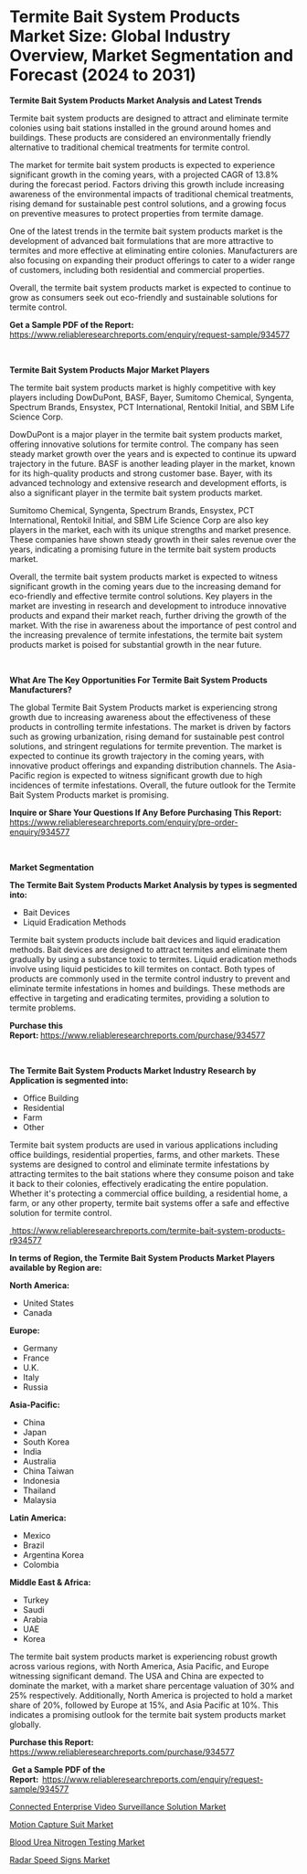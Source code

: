 <p><h1>Termite Bait System Products Market Size: Global Industry Overview, Market Segmentation and Forecast (2024 to 2031)</h1></p><p><strong>Termite Bait System Products Market Analysis and Latest Trends</strong></p>
<p><p>Termite bait system products are designed to attract and eliminate termite colonies using bait stations installed in the ground around homes and buildings. These products are considered an environmentally friendly alternative to traditional chemical treatments for termite control.</p><p>The market for termite bait system products is expected to experience significant growth in the coming years, with a projected CAGR of 13.8% during the forecast period. Factors driving this growth include increasing awareness of the environmental impacts of traditional chemical treatments, rising demand for sustainable pest control solutions, and a growing focus on preventive measures to protect properties from termite damage.</p><p>One of the latest trends in the termite bait system products market is the development of advanced bait formulations that are more attractive to termites and more effective at eliminating entire colonies. Manufacturers are also focusing on expanding their product offerings to cater to a wider range of customers, including both residential and commercial properties.</p><p>Overall, the termite bait system products market is expected to continue to grow as consumers seek out eco-friendly and sustainable solutions for termite control.</p></p>
<p><strong>Get a Sample PDF of the Report:&nbsp;</strong> <a href="https://www.reliableresearchreports.com/enquiry/request-sample/934577">https://www.reliableresearchreports.com/enquiry/request-sample/934577</a></p>
<p>&nbsp;</p>
<p><strong>Termite Bait System Products Major Market Players</strong></p>
<p><p>The termite bait system products market is highly competitive with key players including DowDuPont, BASF, Bayer, Sumitomo Chemical, Syngenta, Spectrum Brands, Ensystex, PCT International, Rentokil Initial, and SBM Life Science Corp.</p><p>DowDuPont is a major player in the termite bait system products market, offering innovative solutions for termite control. The company has seen steady market growth over the years and is expected to continue its upward trajectory in the future. BASF is another leading player in the market, known for its high-quality products and strong customer base. Bayer, with its advanced technology and extensive research and development efforts, is also a significant player in the termite bait system products market.</p><p>Sumitomo Chemical, Syngenta, Spectrum Brands, Ensystex, PCT International, Rentokil Initial, and SBM Life Science Corp are also key players in the market, each with its unique strengths and market presence. These companies have shown steady growth in their sales revenue over the years, indicating a promising future in the termite bait system products market.</p><p>Overall, the termite bait system products market is expected to witness significant growth in the coming years due to the increasing demand for eco-friendly and effective termite control solutions. Key players in the market are investing in research and development to introduce innovative products and expand their market reach, further driving the growth of the market. With the rise in awareness about the importance of pest control and the increasing prevalence of termite infestations, the termite bait system products market is poised for substantial growth in the near future.</p></p>
<p>&nbsp;</p>
<p><strong>What Are The Key Opportunities For Termite Bait System Products Manufacturers?</strong></p>
<p><p>The global Termite Bait System Products market is experiencing strong growth due to increasing awareness about the effectiveness of these products in controlling termite infestations. The market is driven by factors such as growing urbanization, rising demand for sustainable pest control solutions, and stringent regulations for termite prevention. The market is expected to continue its growth trajectory in the coming years, with innovative product offerings and expanding distribution channels. The Asia-Pacific region is expected to witness significant growth due to high incidences of termite infestations. Overall, the future outlook for the Termite Bait System Products market is promising.</p></p>
<p><strong>Inquire or Share Your Questions If Any Before Purchasing This Report:</strong> <a href="https://www.reliableresearchreports.com/enquiry/pre-order-enquiry/934577">https://www.reliableresearchreports.com/enquiry/pre-order-enquiry/934577</a></p>
<p>&nbsp;</p>
<p><strong>Market Segmentation</strong></p>
<p><strong>The Termite Bait System Products Market Analysis by types is segmented into:</strong></p>
<p><ul><li>Bait Devices</li><li>Liquid Eradication Methods</li></ul></p>
<p><p>Termite bait system products include bait devices and liquid eradication methods. Bait devices are designed to attract termites and eliminate them gradually by using a substance toxic to termites. Liquid eradication methods involve using liquid pesticides to kill termites on contact. Both types of products are commonly used in the termite control industry to prevent and eliminate termite infestations in homes and buildings. These methods are effective in targeting and eradicating termites, providing a solution to termite problems.</p></p>
<p><strong>Purchase this Report:&nbsp;</strong><a href="https://www.reliableresearchreports.com/purchase/934577">https://www.reliableresearchreports.com/purchase/934577</a></p>
<p>&nbsp;</p>
<p><strong>The Termite Bait System Products Market Industry Research by Application is segmented into:</strong></p>
<p><ul><li>Office Building</li><li>Residential</li><li>Farm</li><li>Other</li></ul></p>
<p><p>Termite bait system products are used in various applications including office buildings, residential properties, farms, and other markets. These systems are designed to control and eliminate termite infestations by attracting termites to the bait stations where they consume poison and take it back to their colonies, effectively eradicating the entire population. Whether it's protecting a commercial office building, a residential home, a farm, or any other property, termite bait systems offer a safe and effective solution for termite control.</p></p>
<p><a href="https://www.reliableresearchreports.com/termite-bait-system-products-r934577">&nbsp;https://www.reliableresearchreports.com/termite-bait-system-products-r934577</a></p>
<p><strong>In terms of Region, the Termite Bait System Products Market Players available by Region are:</strong></p>
<p>
    <p> <strong> North America: </strong>
        <ul>
            <li>United States</li>
            <li>Canada</li>
        </ul>
        </p> 
    <p> <strong> Europe: </strong>
        <ul>
            <li>Germany</li>
            <li>France</li>
            <li>U.K.</li>
            <li>Italy</li>
            <li>Russia</li>
        </ul>
        </p> 
    <p> <strong> Asia-Pacific: </strong>
        <ul>
            <li>China</li>
            <li>Japan</li>
            <li>South Korea</li>
            <li>India</li>
            <li>Australia</li>
            <li>China Taiwan</li>
            <li>Indonesia</li>
            <li>Thailand</li>
            <li>Malaysia</li>
        </ul>
        </p> 
    <p> <strong> Latin America: </strong>
        <ul>
            <li>Mexico</li>
            <li>Brazil</li>
            <li>Argentina Korea</li>
            <li>Colombia</li>
        </ul>
        </p> 
    <p> <strong> Middle East & Africa: </strong>
        <ul>
            <li>Turkey</li>
            <li>Saudi</li>
            <li>Arabia</li>
            <li>UAE</li>
            <li>Korea</li>
        </ul>
    </p>
    </p>
<p><p>The termite bait system products market is experiencing robust growth across various regions, with North America, Asia Pacific, and Europe witnessing significant demand. The USA and China are expected to dominate the market, with a market share percentage valuation of 30% and 25% respectively. Additionally, North America is projected to hold a market share of 20%, followed by Europe at 15%, and Asia Pacific at 10%. This indicates a promising outlook for the termite bait system products market globally.</p></p>
<p><strong>Purchase this Report: </strong><a href="https://www.reliableresearchreports.com/purchase/934577">https://www.reliableresearchreports.com/purchase/934577</a></p>
<p>&nbsp;<strong>Get a Sample PDF of the Report:&nbsp;&nbsp;</strong><a href="https://www.reliableresearchreports.com/enquiry/request-sample/934577">https://www.reliableresearchreports.com/enquiry/request-sample/934577</a></p>
<p><strong></strong></p>
<p><p><a href="https://github.com/kufem1/Market-Research-Report-List-2/blob/main/connected-enterprise-video-surveillance-solution-market.md">Connected Enterprise Video Surveillance Solution Market</a></p><p><a href="https://www.linkedin.com/pulse/motion-capture-suit-market-analysis-sze-forecasted-period-9npje">Motion Capture Suit Market</a></p><p><a href="https://github.com/kosella/Market-Research-Report-List-3/blob/main/blood-urea-nitrogen-testing-market.md">Blood Urea Nitrogen Testing Market</a></p><p><a href="https://www.linkedin.com/pulse/radar-speed-signs-market-research-report-its-history-forecast-vquce">Radar Speed Signs Market</a></p></p>